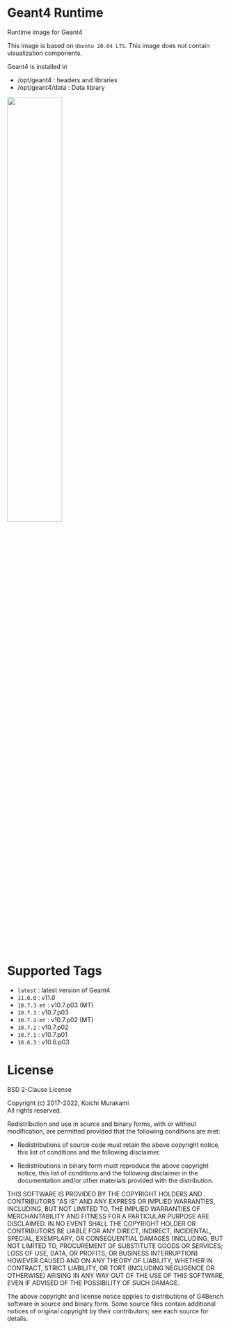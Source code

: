 # Geant4 Runtime

Runtime image for Geant4

This image is based on `Ubuntu 20.04 LTS`.
This image does not contain visualization components.

Geant4 is installed in
* /opt/geant4 : headers and libraries
* /opt/geant4/data : Data library

<img src="https://geant4.web.cern.ch/sites/geant4.web.cern.ch/files/g4logo-full-500x167.png" width=50%>

# Supported Tags

* `latest` : latest version of Geant4
* `11.0.0` : v11.0
* `10.7.3-mt` : v10.7.p03 (MT)
* `10.7.3` : v10.7.p03
* `10.7.2-mt` : v10.7.p02 (MT)
* `10.7.2` : v10.7.p02
* `10.7.1` : v10.7.p01
* `10.6.3` : v10.6.p03

# License
BSD 2-Clause License

Copyright (c) 2017-2022, Koichi Murakami<br>
All rights reserved.

Redistribution and use in source and binary forms, with or without
modification, are permitted provided that the following conditions are met:

* Redistributions of source code must retain the above copyright notice, this
  list of conditions and the following disclaimer.

* Redistributions in binary form must reproduce the above copyright notice,
  this list of conditions and the following disclaimer in the documentation
  and/or other materials provided with the distribution.

THIS SOFTWARE IS PROVIDED BY THE COPYRIGHT HOLDERS AND CONTRIBUTORS "AS IS"
AND ANY EXPRESS OR IMPLIED WARRANTIES, INCLUDING, BUT NOT LIMITED TO, THE
IMPLIED WARRANTIES OF MERCHANTABILITY AND FITNESS FOR A PARTICULAR PURPOSE ARE
DISCLAIMED. IN NO EVENT SHALL THE COPYRIGHT HOLDER OR CONTRIBUTORS BE LIABLE
FOR ANY DIRECT, INDIRECT, INCIDENTAL, SPECIAL, EXEMPLARY, OR CONSEQUENTIAL
DAMAGES (INCLUDING, BUT NOT LIMITED TO, PROCUREMENT OF SUBSTITUTE GOODS OR
SERVICES; LOSS OF USE, DATA, OR PROFITS; OR BUSINESS INTERRUPTION) HOWEVER
CAUSED AND ON ANY THEORY OF LIABILITY, WHETHER IN CONTRACT, STRICT LIABILITY,
OR TORT (INCLUDING NEGLIGENCE OR OTHERWISE) ARISING IN ANY WAY OUT OF THE USE
OF THIS SOFTWARE, EVEN IF ADVISED OF THE POSSIBILITY OF SUCH DAMAGE.

The above copyright and license notice applies to distributions of
G4Bench software in source and binary form. Some source files contain
additional notices of original copyright by their contributors;
see each source for details.
